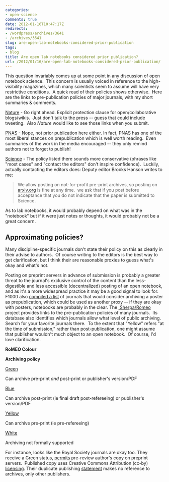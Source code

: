 ```yaml
---
categories:
- open-science
comments: true
date: 2012-01-16T10:47:17Z
redirects:
- /wordpress/archives/3641
- /archives/3641
slug: are-open-lab-notebooks-considered-prior-publication
tags:
- blog
title: Are open lab notebooks considered prior publication?
url: /2012/01/16/are-open-lab-notebooks-considered-prior-publication/
---
```


This question invariably comes up at some point in any discussion of open notebook science.  This concern is usually voiced in reference to the high-visibility magazines, which many scientists seem to assume will have very restrictive conditions.  A quick read of their policies shows otherwise.  Here are the links to pre-publication policies of major journals, with my short summaries & comments.

[Nature](http://www.nature.com/authors/policies/confidentiality.html) - Go right ahead. Explicit protection clause for open/collaborative blogs/wikis.  Just don't talk to the press -- guess that could include tweeting.  Also _Nature_ would like to see those links when you submit.

[PNAS](http://www.pnas.org/content/96/8/4215.full) - Nope, not prior publication here either. In fact, PNAS has one of the most liberal stances on prepublication which is well worth reading.  Even summaries of the work in the media encouraged -- they only remind authors not to forget to publish!

[Science](http://www.sciencemag.org/site/feature/contribinfo/faq/index.xhtml#prioronline_faq) - The policy listed there sounds more conservative (phrases like "most cases" and "contact the editors" don't inspire confidence).  Luckily, actually contacting the editors does: Deputy editor Brooks Hanson writes to me:


> We allow posting on not-for-profit pre-print archives, so posting on [arxiv.org](http://arxiv.org/) is fine at any time.  we ask that if you post before acceptance that you do not indicate that the paper is submitted to Science.

As to lab notebooks, it would probably depend on what was in the "notebook" but if it were just notes or thoughts, it would probably not be a great concern.




## Approximating policies?


Many discipline-specific journals don't state their policy on this as clearly in their advise to authors.  Of course writing to the editors is the best way to get clarification, but I think their are reasonable proxies to guess what's okay and what's not.

Posting on preprint servers in advance of submission is probably a greater threat to the journal's exclusive control of the content than the less-digestible and less accessible (decentralized) posting of an open notebook, and as it's a more widespread practice it may be a good signal to look for.  F1000 also [compiled a list](http://posters.f1000.com/journalresponses) of journals that would consider archiving a poster as prepublication, which could be used as another proxy -- if they are okay with posters, notebooks are probably in the clear.
The [ Sherpa/Romeo](http://www.sherpa.ac.uk/romeo/issn/0036-8075/) project provides links to the pre-publication policies of many journals.  Its database also identifies which journals allow what level of public archiving.  Search for your favorite journals there.  To the extent that "Yellow" refers "at the time of submission," rather than post-publication, one might assume that publisher wouldn't much object to an open notebook.  Of course, I'd love clarification.








**RoMEO Colour**


**Archiving policy**






[Green](http://www.sherpa.ac.uk/romeo/browse.php?colour=green&la=en&fIDnum=%7C&mode=simple)


Can archive pre-print _and_ post-print or publisher's version/PDF






[Blue](http://www.sherpa.ac.uk/romeo/browse.php?colour=blue&la=en&fIDnum=%7C&mode=simple)


Can archive post-print (ie final draft post-refereeing) or publisher's version/PDF






[Yellow](http://www.sherpa.ac.uk/romeo/browse.php?colour=yellow&la=en&fIDnum=%7C&mode=simple)


Can archive pre-print (ie pre-refereeing)






[White](http://www.sherpa.ac.uk/romeo/browse.php?colour=white&la=en&fIDnum=%7C&mode=simple)


Archiving not formally supported




For instance, looks like the Royal Society journals are okay too. They receive a Green status, [permits](http://rsif.royalsocietypublishing.org/site/misc/preparing-articles.xhtml#question7) pre-review author's copy on preprint servers.  Published copy uses Creative Commons Attribution (cc-by) [licensing](http://royalsocietypublishing.org/site/authors/licence.xhtml). Their duplicate publishing [statement](http://royalsocietypublishing.org/site/authors/policy.xhtml) makes no reference to archives, only other publishers.
